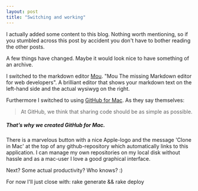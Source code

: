 ```yaml
---
layout: post
title: "Switching and working"
---
```

I actually added some content to this blog. Nothing worth mentioning, so if you stumbled across this post by accident you don't have to bother reading the other posts.

A few things have changed. Maybe it would look nice to have something of an archive.

I switched to the markdown editor [Mou](http://mouapp.com/ "Pretty great editor for markdown files"). "Mou The missing Markdown editor for web developers". A brilliant editor that shows your markdown text on the left-hand side and the actual wysiwyg on the right.

Furthermore I switched to using [GitHub for Mac](http://mac.github.com/ "GitHub for Mac"). As they say themselves:
> At GitHub, we think that sharing code should be as simple as possible.
##### That’s why we created GitHub for Mac.

There is a marvelous button with a nice Apple-logo and the message 'Clone in Mac' at the top of any github-repository which automatically links to this application. I can manage my own repositories on my local disk without hassle and as a mac-user I love a good graphical interface.

Next? Some actual productivity? Who knows? :)

For now I'll just close with:
	rake generate && rake deploy